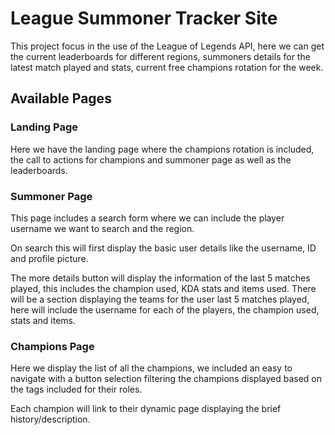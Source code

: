 # League Summoner Tracker Site

This project focus in the use of the League of Legends API, here we can get the current leaderboards for different regions, summoners details for the latest match played and stats, current free champions rotation for the week.

## Available Pages

### Landing Page
Here we have the landing page where the champions rotation is included, the call to actions for champions and summoner page as well as the leaderboards.

### Summoner Page
This page includes a search form where we can include the player username we want to search and the region.

On search this will first display the basic user details like the username, ID and profile picture.

The more details button will display the information of the last 5 matches played, this includes the champion used, KDA stats and items used.
There will be a section displaying the teams for the user last 5 matches played, here will include the username for each of the players, the champion used, stats and items.

### Champions Page

Here we display the list of all the champions, we included an easy to navigate with a button selection filtering the champions displayed based on the tags included for their roles.

Each champion will link to their dynamic page displaying the brief history/description.
